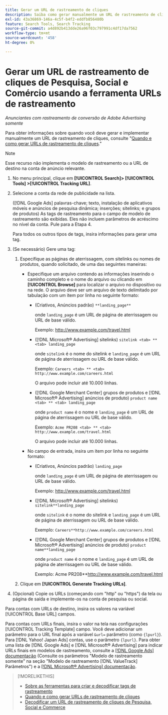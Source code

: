 ```yaml
---
title: Gerar um URL de rastreamento de cliques
description: Saiba como gerar manualmente um URL de rastreamento de cliques do Search, Social e Commerce.
exl-id: 43a36869-146a-4c5f-b4f2-eddfb856480b
feature: Search Tools, Search Tracking
source-git-commit: a4d892b413dde26a96f03c797991c4df17da7562
workflow-type: tm+mt
source-wordcount: '458'
ht-degree: 0%

---
```


# Gerar um URL de rastreamento de cliques de Pesquisa, Social e Comércio usando a ferramenta URLs de rastreamento

*Anunciantes com rastreamento de conversão de Adobe Advertising somente*

Para obter informações sobre quando você deve gerar e implementar manualmente um URL de rastreamento de cliques, consulte &quot;[Quando e como gerar URLs de rastreamento de cliques](/help/search-social-commerce/tracking/click-tracking-ways-to-generate.md).&quot;

>[!NOTE]
>
>Esse recurso não implementa o modelo de rastreamento ou a URL de destino na conta de anúncio relevante.

1. No menu principal, clique em **[!UICONTROL Search]> [!UICONTROL Tools] >[!UICONTROL Tracking URL]**.

1. Selecione a conta da rede de publicidade na lista.

   ([!DNL Google Ads] palavras-chave; texto, instalação de aplicativos móveis e anúncios de pesquisa dinâmica; inserções; sitelinks; e grupos de produtos) As tags de rastreamento para o campo de modelo de rastreamento são exibidas. Eles não incluem parâmetros de acréscimo no nível da conta. Pule para a Etapa 4.

   Para todos os outros tipos de tags, insira informações para gerar uma tag.

1. (Se necessário) Gere uma tag:

   1. Especifique as páginas de aterrissagem, com sitelinks ou nomes de produtos, quando solicitado, de uma das seguintes maneiras:

      * Especifique um arquivo contendo as informações inserindo o caminho completo e o nome do arquivo ou clicando em **[!UICONTROL Browse]** para localizar o arquivo no dispositivo ou na rede. O arquivo deve ser um arquivo de texto delimitado por tabulação com um item por linha no seguinte formato:

         * (Criativos, Anúncios padrão) `**landing_page**`

           onde `landing_page` é um URL de página de aterrissagem ou URL de base válido.

           Exemplo: http://www.example.com/travel.html

         * ([!DNL Microsoft® Advertising] sitelinks) `sitelink <tab> ** <tab> landing_page`

           onde `sitelink` é o nome do sitelink e `landing_page` é um URL de página de aterrissagem ou URL de base válido.

           Exemplo: `Careers <tab> ** <tab> http://www.example.com/careers.html`

           O arquivo pode incluir até 10.000 linhas.

         * ([!DNL Google Merchant Center] grupos de produtos e [!DNL Microsoft® Advertising] anúncios de produto) `product name <tab> ** <tab> landing_page`

           onde `product name` é o nome e `landing_page` é um URL de página de aterrissagem ou URL de base válido.

           Exemplo: `Acme PR208 <tab> ** <tab> http://www.example.com/travel.html`

           O arquivo pode incluir até 10.000 linhas.

      * No campo de entrada, insira um item por linha no seguinte formato:

         * (Criativos, Anúncios padrão) `landing_page`

           onde `landing_page` é um URL de página de aterrissagem ou URL de base válido.

           Exemplo: http://www.example.com/travel.html

         * ([!DNL Microsoft® Advertising] sitelinks) `sitelink**landing_page`

           onde `sitelink` é o nome do sitelink e `landing_page` é um URL de página de aterrissagem ou URL de base válido.

           Exemplo: `Careers**http://www.example.com/careers.html`

         * ([!DNL Google Merchant Center] grupos de produtos e [!DNL Microsoft® Advertising] anúncios de produto) `product name**landing_page`

           onde `product name` é o nome e `landing_page` é um URL de página de aterrissagem ou URL de base válido.

           Exemplo: Acme PR208**http://www.example.com/travel.html

   1. Clique em **[!UICONTROL Generate Tracking URLs]**.

1. (Opcional) Copie os URLs (começando com &quot;http&quot; ou &quot;https&quot;) da tela ou página de saída e implemente-os na conta de pesquisa ou social.

Para contas com URLs de destino, insira os valores na variável [!UICONTROL Base URL] campos.

Para contas com URLs finais, insira o valor na tela nas configurações [!UICONTROL Tracking Template] campo. Você deve adicionar um parâmetro para o URL final após a variável `&url=` parâmetro (como `{lpurl}`). Para [!DNL Yahoo! Japan Ads] contas, use o parâmetro `{lpurl}`. Para obter uma lista de [!DNL Google Ads] e [!DNL Microsoft® Advertising] para indicar URLs finais em modelos de rastreamento, consulte a [[!DNL Google Ads] documentação](https://support.google.com/google-ads/answer/6305348) (Consulte os parâmetros &quot;Modelo de rastreamento somente&quot; na seção &quot;Modelo de rastreamento [!DNL ValueTrack] Parâmetros&quot;) e a [[!DNL Microsoft® Advertising] documentação](https://help.ads.microsoft.com/#apex/3/en/56799/2).

>[!MORELIKETHIS]
>
>* [Sobre as ferramentas para criar e decodificar tags de rastreamento](tracking-tools-about.md)
>* [Quando e como gerar URLs de rastreamento de cliques](/help/search-social-commerce/tracking/click-tracking-ways-to-generate.md)
>* [Decodificar um URL de rastreamento de cliques de Pesquisa, Social e Commerce](click-tracking-url-decode.md)
